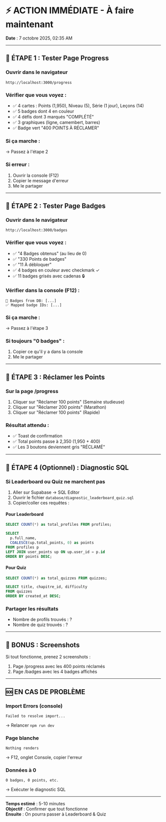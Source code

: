 # ⚡ ACTION IMMÉDIATE - À faire maintenant

**Date** : 7 octobre 2025, 02:35 AM

---

## 🎯 ÉTAPE 1 : Tester Page Progress

### Ouvrir dans le navigateur
```
http://localhost:3000/progress
```

### Vérifier que vous voyez :
- ✅ 4 cartes : Points (1,950), Niveau (5), Série (1 jour), Leçons (14)
- ✅ 5 badges dont 4 en couleur
- ✅ 4 défis dont 3 marqués "COMPLÉTÉ"
- ✅ 3 graphiques (ligne, camembert, barres)
- ✅ Badge vert "400 POINTS À RÉCLAMER"

### Si ça marche :
→ Passez à l'étape 2

### Si erreur :
1. Ouvrir la console (F12)
2. Copier le message d'erreur
3. Me le partager

---

## 🎯 ÉTAPE 2 : Tester Page Badges

### Ouvrir dans le navigateur
```
http://localhost:3000/badges
```

### Vérifier que vous voyez :
- ✅ "4 Badges obtenus" (au lieu de 0)
- ✅ "330 Points de badges"
- ✅ "11 À débloquer"
- ✅ 4 badges en couleur avec checkmark ✓
- ✅ 11 badges grisés avec cadenas 🔒

### Vérifier dans la console (F12) :
```
📛 Badges from DB: [...]
✅ Mapped badge IDs: [...]
```

### Si ça marche :
→ Passez à l'étape 3

### Si toujours "0 badges" :
1. Copier ce qu'il y a dans la console
2. Me le partager

---

## 🎯 ÉTAPE 3 : Réclamer les Points

### Sur la page /progress
1. Cliquer sur "Réclamer 100 points" (Semaine studieuse)
2. Cliquer sur "Réclamer 200 points" (Marathon)
3. Cliquer sur "Réclamer 100 points" (Rapide)

### Résultat attendu :
- ✅ Toast de confirmation
- ✅ Total points passe à 2,350 (1,950 + 400)
- ✅ Les 3 boutons deviennent gris "RÉCLAMÉ"

---

## 🎯 ÉTAPE 4 (Optionnel) : Diagnostic SQL

### Si Leaderboard ou Quiz ne marchent pas

1. Aller sur Supabase → SQL Editor
2. Ouvrir le fichier `database/diagnostic_leaderboard_quiz.sql`
3. Copier/coller ces requêtes :

#### Pour Leaderboard
```sql
SELECT COUNT(*) as total_profiles FROM profiles;

SELECT 
  p.full_name,
  COALESCE(up.total_points, 0) as points
FROM profiles p
LEFT JOIN user_points up ON up.user_id = p.id
ORDER BY points DESC;
```

#### Pour Quiz
```sql
SELECT COUNT(*) as total_quizzes FROM quizzes;

SELECT title, chapitre_id, difficulty 
FROM quizzes 
ORDER BY created_at DESC;
```

### Partager les résultats
- Nombre de profils trouvés : ?
- Nombre de quiz trouvés : ?

---

## 📸 BONUS : Screenshots

Si tout fonctionne, prenez 2 screenshots :
1. Page /progress avec les 400 points réclamés
2. Page /badges avec les 4 badges affichés

---

## 🆘 EN CAS DE PROBLÈME

### Import Errors (console)
```
Failed to resolve import...
```
→ Relancer `npm run dev`

### Page blanche
```
Nothing renders
```
→ F12, onglet Console, copier l'erreur

### Données à 0
```
0 badges, 0 points, etc.
```
→ Exécuter le diagnostic SQL

---

**Temps estimé** : 5-10 minutes  
**Objectif** : Confirmer que tout fonctionne  
**Ensuite** : On pourra passer à Leaderboard & Quiz
